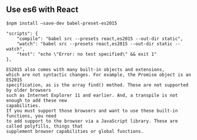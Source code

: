 ## Use es6 with React
    $npm install –save-dev babel-preset-es2015

    "scripts": {
        "compile": "babel src --presets react,es2015 --out-dir static",
        "watch": "babel src --presets react,es2015 --out-dir static --watch",
        "test": "echo \"Error: no test specified\" && exit 1"
    },

    ES2015 also comes with many built-in objects and extensions,
    which are not syntactic changes. For example, the Promise object is an ES2015
    specification, as is the array find() method. These are not supported by older browsers
    such as Internet Explorer 11 and earlier. And, a transpile is not enough to add these new
    capabilities.
    If you must support those browsers and want to use these built-in functions, you need
    to add support to the browser via a JavaScript library. These are called polyfills, things that
    supplement browser capabilities or global functions.